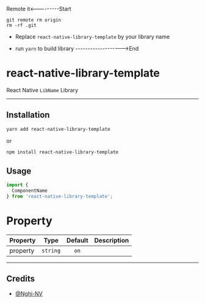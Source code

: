 Remote it<---------Start

```
git remote rm origin
rm -rf .git
```

- Replace `react-native-library-template` by your library name

- run `yarn` to build library
------------------->End


# react-native-library-template

React Native `LibName` Library

---

<!-- 
[![CircleCI](https://circleci.com/gh/nghinv-software/react-native-library-template.svg?style=svg)](https://circleci.com/gh/nghinv-software/react-native-library-template)
[![Version][version-badge]][package]
[![MIT License][license-badge]][license]
[![All Contributors][all-contributors-badge]][all-contributors]
[![PRs Welcome][prs-welcome-badge]][prs-welcome] 
-->

<!-- <p align="center">
<img src="./assets/demo.png" width="300"/>
</p> -->

## Installation

```sh
yarn add react-native-library-template
```

or 

```sh
npm install react-native-library-template
```

## Usage

```js
import { 
  ComponentName
} from 'react-native-library-template';
```

# Property

| Property | Type | Default | Description |
|----------|:----:|:-------:|-------------|
| property | `string` | `on` |  |

---
## Credits

- [@Nghi-NV](https://github.com/Nghi-NV)

[version-badge]: https://img.shields.io/npm/v/@nghinv/react-native-library-template.svg?style=flat-square
[package]: https://www.npmjs.com/package/@nghinv/react-native-library-template
[license-badge]: https://img.shields.io/npm/l/@nghinv/react-native-library-template.svg?style=flat-square
[license]: https://opensource.org/licenses/MIT
[all-contributors-badge]: https://img.shields.io/badge/all_contributors-1-orange.svg?style=flat-square
[all-contributors]: #contributors
[prs-welcome-badge]: https://img.shields.io/badge/PRs-welcome-brightgreen.svg?style=flat-square
[prs-welcome]: http://makeapullrequest.com
